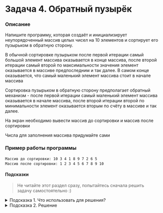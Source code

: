 # Задача 4. Обратный пузырёк

### Описание
Напишите программу, которая создаёт и инициализирует неупорядоченный массив целых чисел на 10 элементов и сортирует его пузырьком в обратную сторону.

В обычной сортировке пузырьком после первой итерации самый большой элемент массива оказывается в конце массива, после второй итерации самый второй по максимальности значения элемент оказывается в массиве предпоследним и так далее. В самом конце оказывается, что самый маленький элемент массива стоит в начале массива

Сортировка пузырьком в обратную сторону предполагает обратный механизм - после первой итерации самый маленький элемент массива оказывается в начале массива, после второй итерации второй по минимальности элемент оказывается вторым по счёту в массиве и так далее.

На экран необходимо вывести массив до сортировки и массив после сортировки

Числа для заполнения массива придумайте сами

### Пример работы программы
```
Массив до сортировки: 10 3 4 1 8 9 7 2 6 5
Массив после сортировки: 1 2 3 4 5 6 7 8 9 10
```
#### Подсказки

> Не читайте этот раздел сразу, попытайтесь сначала решить задачу самостоятельно :)

<details>

<summary>Подсказка 1. Что использовать для решения?</summary>

Чтобы создать массив целых чисел и сразу его инициализировать, нужно указать тип элементов, имя переменной массива, квадратные скобки и список инициализации

Используйте цикл `do...while` и вложенный цикл `for` для многократного прохода по сортируемому массиву

Для того, чтобы проходить по массиву в обратную сторону, в цикле `for` вы должны уменьшать, а не увеличивать счётчик. Для этого укажите начальным значением индекс последнего элемента массива, в условиях выхода укажите, что счётчик не должен стать меньше 0 (иначе вы выйдете за границы массива), а в действиях после итерации вместо `i++` укажите `i--`

Используйте временную переменную для того, чтобы менять местами элементы массива

</details>

<details>

<summary>Подсказка 2. Решение</summary>

![Пример](./solution.png)

</details>